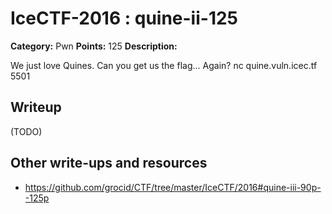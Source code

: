 # IceCTF-2016 : quine-ii-125

**Category:** Pwn
**Points:** 125
**Description:**

We just love Quines. Can you get us the flag... Again? nc quine.vuln.icec.tf 5501

## Writeup

(TODO)

## Other write-ups and resources

* https://github.com/grocid/CTF/tree/master/IceCTF/2016#quine-iii-90p--125p
